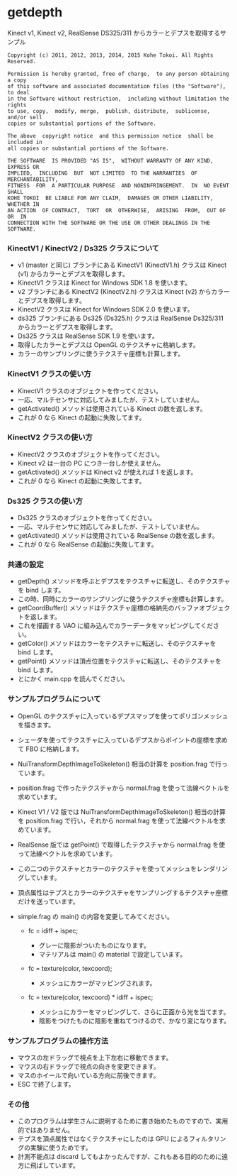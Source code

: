 getdepth
========

Kinect v1, Kinect v2, RealSense DS325/311 からカラーとデプスを取得するサンプル

    Copyright (c) 2011, 2012, 2013, 2014, 2015 Kohe Tokoi. All Rights Reserved.
    
    Permission is hereby granted, free of charge,  to any person obtaining a copy
    of this software and associated documentation files (the "Software"), to deal
    in the Software without restriction,  including without limitation the rights
    to use, copy,  modify, merge,  publish, distribute,  sublicense,  and/or sell
    copies or substantial portions of the Software.
    
    The above  copyright notice  and this permission notice  shall be included in
    all copies or substantial portions of the Software.
    
    THE SOFTWARE  IS PROVIDED "AS IS",  WITHOUT WARRANTY OF ANY KIND,  EXPRESS OR
    IMPLIED,  INCLUDING  BUT  NOT LIMITED  TO THE WARRANTIES  OF MERCHANTABILITY,
    FITNESS  FOR  A PARTICULAR PURPOSE  AND NONINFRINGEMENT.  IN  NO EVENT  SHALL
    KOHE TOKOI  BE LIABLE FOR ANY CLAIM,  DAMAGES OR OTHER LIABILITY,  WHETHER IN
    AN ACTION  OF CONTRACT,  TORT  OR  OTHERWISE,  ARISING  FROM,  OUT OF  OR  IN
    CONNECTION WITH THE SOFTWARE OR THE USE OR OTHER DEALINGS IN THE SOFTWARE.

### KinectV1 / KinectV2 / Ds325 クラスについて

* v1 (master と同じ) ブランチにある KinectV1 (KinectV1.h) クラスは Kinect (v1) からカラーとデプスを取得します。
* KinectV1 クラスは Kinect for Windows SDK 1.8 を使います。
* v2 ブランチにある KinectV2 (KinectV2.h) クラスは Kinect (v2) からカラーとデプスを取得します。
* KinectV2 クラスは Kinect for Windows SDK 2.0 を使います。
* ds325 ブランチにある Ds325 (Ds325.h) クラスは RealSense Ds325/311 からカラーとデプスを取得します。
* Ds325 クラスは RealSense SDK 1.9 を使います。
* 取得したカラーとデプスは OpenGL のテクスチャに格納します。
* カラーのサンプリングに使うテクスチャ座標も計算します。

### KinectV1 クラスの使い方

* KinectV1 クラスのオブジェクトを作ってください。
* 一応、マルチセンサに対応してみましたが、テストしていません。
* getActivated() メソッドは使用されている Kinect の数を返します。
* これが 0 なら Kinect の起動に失敗してます。

### KinectV2 クラスの使い方

* KinectV2 クラスのオブジェクトを作ってください。
* Kinect v2 は一台の PC につき一台しか使えません。
* getActivated() メソッドは Kinect v2 が使えれば 1 を返します。
* これが 0 なら Kinect の起動に失敗してます。

### Ds325 クラスの使い方

* Ds325 クラスのオブジェクトを作ってください。
* 一応、マルチセンサに対応してみましたが、テストしていません。
* getActivated() メソッドは使用されている RealSense の数を返します。
* これが 0 なら RealSense の起動に失敗してます。

### 共通の設定

* getDepth() メソッドを呼ぶとデプスをテクスチャに転送し、そのテクスチャを bind します。
* この時、同時にカラーのサンプリングに使うテクスチャ座標も計算します。
* getCoordBuffer() メソッドはテクスチャ座標の格納先のバッファオブジェクトを返します。
* これを描画する VAO に組み込んでカラーデータをマッピングしてください。
* getColor() メソッドはカラーをテクスチャに転送し、そのテクスチャを bind します。
* getPoint() メソッドは頂点位置をテクスチャに転送し、そのテクスチャを bind します。
* とにかく main.cpp を読んでください。

### サンプルプログラムについて

* OpenGL のテクスチャに入っているデプスマップを使ってポリゴンメッシュを描きます。
* シェーダを使ってテクスチャに入っているデプスからポイントの座標を求めて FBO に格納します。 
* NuiTransformDepthImageToSkeleton() 相当の計算を position.frag で行っています。
* position.frag で作ったテクスチャから normal.frag を使って法線ベクトルを求めています。
* Kinect V1 / V2 版では NuiTransformDepthImageToSkeleton() 相当の計算を position.frag で行い，それから normal.frag を使って法線ベクトルを求めています。
* RealSense 版では getPoint() で取得したテクスチャから normal.frag を使って法線ベクトルを求めています。
* この二つのテクスチャとカラーのテクスチャを使ってメッシュをレンダリングしています。
* 頂点属性はテプスとカラーのテクスチャをサンプリングするテクスチャ座標だけを送っています。
* simple.frag の main() の内容を変更してみてください。

    + fc = idiff + ispec;

        - グレーに陰影がついたものになります。
        - マテリアルは main() の material で設定しています。

    + fc = texture(color, texcoord);

        - メッシュにカラーがマッピングされます。

    + fc = texture(color, texcoord) * idiff + ispec;

        - メッシュにカラーをマッピングして、さらに正面から光を当てます。
        - 陰影をつけたものに陰影を重ねてつけるので、かなり変になります。

### サンプルプログラムの操作方法

* マウスの左ドラッグで視点を上下左右に移動できます。
* マウスの右ドラッグで視点の向きを変更できます。
* マスのホイールで向いている方向に前後できます。
* ESC で終了します。

### その他

* このプログラムは学生さんに説明するために書き始めたものですので、実用的ではありません。
* テプスを頂点属性ではなくテクスチャにしたのは GPU によるフィルタリングの実験に使うためです。
* 計測不能点は discard してもよかったんですが、これもある目的のために遠方に飛ばしています。
